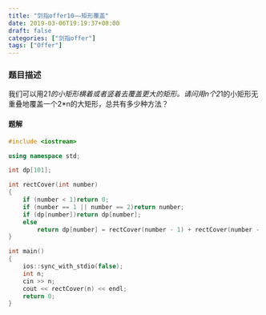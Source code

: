 ```yaml
---
title: "剑指offer10——矩形覆盖"
date: 2019-03-06T19:19:37+08:00
draft: false
categories: ["剑指offer"]
tags: ["Offer"]
---
```


### 题目描述

我们可以用2*1的小矩形横着或者竖着去覆盖更大的矩形。请问用n个2*1的小矩形无重叠地覆盖一个2*n的大矩形，总共有多少种方法？

#### 题解

```c++
#include <iostream>

using namespace std;

int dp[101];

int rectCover(int number)
{
	if (number < 1)return 0;
	if (number == 1 || number == 2)return number;
	if (dp[number])return dp[number];
	else
		return dp[number] = rectCover(number - 1) + rectCover(number - 2);
}

int main()
{
	ios::sync_with_stdio(false);
	int n;
	cin >> n;
	cout << rectCover(n) << endl;
	return 0;
}
```
